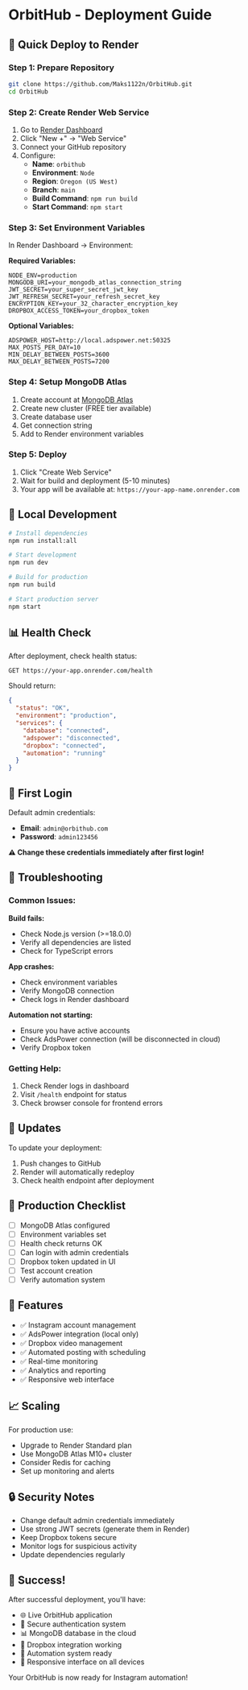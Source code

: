 # OrbitHub - Deployment Guide

## 🚀 Quick Deploy to Render

### Step 1: Prepare Repository
```bash
git clone https://github.com/Maks1122n/OrbitHub.git
cd OrbitHub
```

### Step 2: Create Render Web Service
1. Go to [Render Dashboard](https://dashboard.render.com)
2. Click "New +" → "Web Service"
3. Connect your GitHub repository
4. Configure:
   - **Name**: `orbithub`
   - **Environment**: `Node`
   - **Region**: `Oregon (US West)`
   - **Branch**: `main`
   - **Build Command**: `npm run build`
   - **Start Command**: `npm start`

### Step 3: Set Environment Variables
In Render Dashboard → Environment:

**Required Variables:**
```
NODE_ENV=production
MONGODB_URI=your_mongodb_atlas_connection_string
JWT_SECRET=your_super_secret_jwt_key
JWT_REFRESH_SECRET=your_refresh_secret_key
ENCRYPTION_KEY=your_32_character_encryption_key
DROPBOX_ACCESS_TOKEN=your_dropbox_token
```

**Optional Variables:**
```
ADSPOWER_HOST=http://local.adspower.net:50325
MAX_POSTS_PER_DAY=10
MIN_DELAY_BETWEEN_POSTS=3600
MAX_DELAY_BETWEEN_POSTS=7200
```

### Step 4: Setup MongoDB Atlas
1. Create account at [MongoDB Atlas](https://cloud.mongodb.com)
2. Create new cluster (FREE tier available)
3. Create database user
4. Get connection string
5. Add to Render environment variables

### Step 5: Deploy
1. Click "Create Web Service"
2. Wait for build and deployment (5-10 minutes)
3. Your app will be available at: `https://your-app-name.onrender.com`

## 🔧 Local Development

```bash
# Install dependencies
npm run install:all

# Start development
npm run dev

# Build for production
npm run build

# Start production server
npm start
```

## 📊 Health Check

After deployment, check health status:
```
GET https://your-app.onrender.com/health
```

Should return:
```json
{
  "status": "OK",
  "environment": "production",
  "services": {
    "database": "connected",
    "adspower": "disconnected",
    "dropbox": "connected",
    "automation": "running"
  }
}
```

## 🔑 First Login

Default admin credentials:
- **Email**: `admin@orbithub.com`
- **Password**: `admin123456`

**⚠️ Change these credentials immediately after first login!**

## 🐛 Troubleshooting

### Common Issues:

**Build fails:**
- Check Node.js version (>=18.0.0)
- Verify all dependencies are listed
- Check for TypeScript errors

**App crashes:**
- Check environment variables
- Verify MongoDB connection
- Check logs in Render dashboard

**Automation not starting:**
- Ensure you have active accounts
- Check AdsPower connection (will be disconnected in cloud)
- Verify Dropbox token

### Getting Help:
1. Check Render logs in dashboard
2. Visit `/health` endpoint for status
3. Check browser console for frontend errors

## 🔄 Updates

To update your deployment:
1. Push changes to GitHub
2. Render will automatically redeploy
3. Check health endpoint after deployment

## 🎯 Production Checklist

- [ ] MongoDB Atlas configured
- [ ] Environment variables set
- [ ] Health check returns OK
- [ ] Can login with admin credentials
- [ ] Dropbox token updated in UI
- [ ] Test account creation
- [ ] Verify automation system

## 🌟 Features

- ✅ Instagram account management
- ✅ AdsPower integration (local only)
- ✅ Dropbox video management
- ✅ Automated posting with scheduling
- ✅ Real-time monitoring
- ✅ Analytics and reporting
- ✅ Responsive web interface

## 📈 Scaling

For production use:
- Upgrade to Render Standard plan
- Use MongoDB Atlas M10+ cluster
- Consider Redis for caching
- Set up monitoring and alerts

## 🔒 Security Notes

- Change default admin credentials immediately
- Use strong JWT secrets (generate them in Render)
- Keep Dropbox tokens secure
- Monitor logs for suspicious activity
- Update dependencies regularly

## 🎉 Success!

After successful deployment, you'll have:
- 🌐 Live OrbitHub application
- 🔐 Secure authentication system
- 📊 MongoDB database in the cloud
- 📁 Dropbox integration working
- 🤖 Automation system ready
- 📱 Responsive interface on all devices

Your OrbitHub is now ready for Instagram automation! 